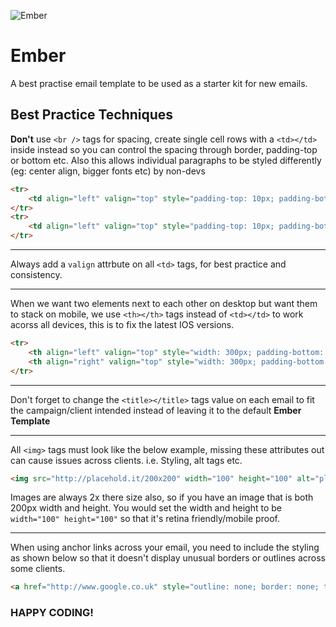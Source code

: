 ![Ember](https://s4.postimg.org/ec3ncyzb1/Ember-_Template.jpg)

# Ember
A best practise email template to be used as a starter kit for new emails.

## Best Practice Techniques
**Don't** use `<br />` tags for spacing, create single cell rows with a `<td></td>` inside instead so you can control the spacing through border, padding-top or bottom etc. Also this allows individual paragraphs to be styled differently (eg: center align, bigger fonts etc) by non-devs

```html
<tr>
	<td align="left" valign="top" style="padding-top: 10px; padding-bottom: 10px;">Example Text 1</td>
</tr>
<tr>
	<td align="left" valign="top" style="padding-top: 10px; padding-bottom: 10px;">Example Text 2</td>
</tr>
```
---

Always add a `valign` attrbute on all `<td>` tags, for best practice and consistency.

---

When we want two elements next to each other on desktop but want them to stack on mobile, we use `<th></th>` tags instead of `<td></td>` to work acorss all devices, this is to fix the latest IOS versions.

```html
<tr>
	<th align="left" valign="top" style="width: 300px; padding-bottom: 10px; padding-top: 10px; vertical-align: top; font-weight: normal;" class="fullWidth align-center"></th>
	<th align="right" valign="top" style="width: 300px; padding-bottom: 10px; padding-top: 10px; vertical-align: top; font-weight: normal;" class="fullWidth align-center"></th>
</tr>
```

---

Don't forget to change the `<title></title>` tags value on each email to fit the campaign/client intended instead of leaving it to the default **Ember Template**

---

All `<img>` tags must look like the below example, missing these attributes out can cause issues across clients. i.e. Styling, alt tags etc.

```html
<img src="http://placehold.it/200x200" width="100" height="100" alt="placeholder" style="border: none; outline: none;" />
```

Images are always 2x there size also, so if you have an image that is both 200px width and height. You would set the width and height to be `width="100" height="100"` so that it's retina friendly/mobile proof.

---

When using anchor links across your email, you need to include the styling as shown below so that it doesn't display unusual borders or outlines across some clients.

```html
<a href="http://www.google.co.uk" style="outline: none; border: none; text-decoration: none; color: #000000;" target="_blank">Google</a>
```

### HAPPY CODING!

